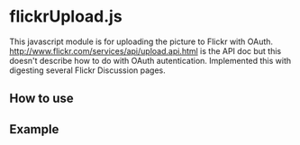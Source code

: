 # flickrUpload.js

This javascript module is for uploading the picture to Flickr with OAuth.
http://www.flickr.com/services/api/upload.api.html is the API doc but this doesn't describe how to do with OAuth autentication.
Implemented this with digesting several Flickr Discussion pages.

## How to use



## Example


